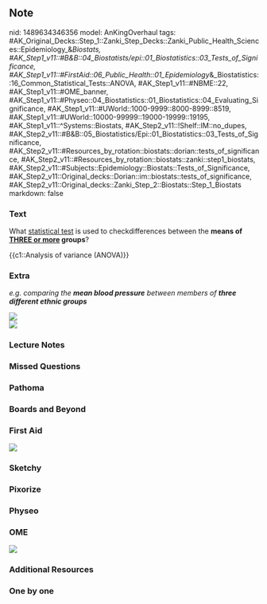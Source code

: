 ## Note
nid: 1489634346356
model: AnKingOverhaul
tags: #AK_Original_Decks::Step_1::Zanki_Step_Decks::Zanki_Public_Health_Sciences::Epidemiology_&_Biostats, #AK_Step1_v11::#B&B::04_Biostatists/epi::01_Biostatistics::03_Tests_of_Significance, #AK_Step1_v11::#FirstAid::06_Public_Health::01_Epidemiology_&_Biostatistics::16_Common_Statistical_Tests::ANOVA, #AK_Step1_v11::#NBME::22, #AK_Step1_v11::#OME_banner, #AK_Step1_v11::#Physeo::04_Biostatistics::01_Biostatistics::04_Evaluating_Significance, #AK_Step1_v11::#UWorld::1000-9999::8000-8999::8519, #AK_Step1_v11::#UWorld::10000-99999::19000-19999::19195, #AK_Step1_v11::^Systems::Biostats, #AK_Step2_v11::!Shelf::IM::no_dupes, #AK_Step2_v11::#B&B::05_Biostatistics/Epi::01_Biostatistics::03_Tests_of_Significance, #AK_Step2_v11::#Resources_by_rotation::biostats::dorian::tests_of_significance, #AK_Step2_v11::#Resources_by_rotation::biostats::zanki::step1_biostats, #AK_Step2_v11::#Subjects::Epidemiology::Biostats::Tests_of_Significance, #AK_Step2_v11::Original_decks::Dorian::im::biostats::tests_of_significance, #AK_Step2_v11::Original_decks::Zanki_Step_2::Biostats::Step_1_Biostats
markdown: false

### Text
What <u>statistical test</u> is used to checkdifferences between
the <b>means of <u>THREE or more</u> groups</b>?
<div>
  {{c1::Analysis of variance (ANOVA)}}
</div>

### Extra
<i>e.g. comparing the <b>mean blood pressure</b> between members of
<b>three different ethnic groups</b></i>
<div>
  <i><img src="paste-397821345792001.jpg"></i>
</div>
<div>
  <i><img src="paste-123746597732353.jpg"></i>
</div>

### Lecture Notes


### Missed Questions


### Pathoma


### Boards and Beyond


### First Aid
<img src="tmpyZ9N_q.png">

### Sketchy


### Pixorize


### Physeo


### OME
<div class="ome-widget">
  <a href="https://onlinemeded.org?ref=anki"><img src=
  "_OME_AnkiFlashcards_General_3.png"></a>
</div>

### Additional Resources


### One by one

